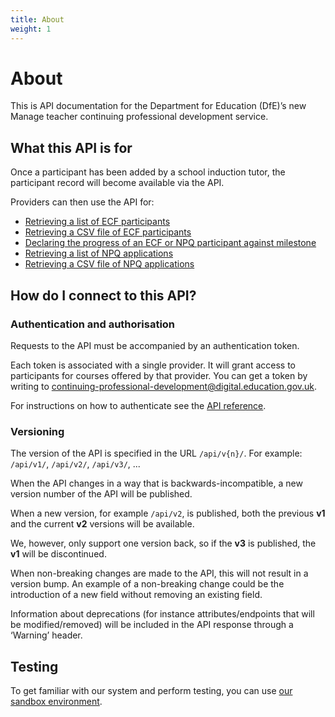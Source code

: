 ```yaml
---
title: About
weight: 1
---
```


# About

This is API documentation for the Department for Education (DfE)’s new Manage teacher continuing professional development service.

## What this API is for

Once a participant has been added by a school induction tutor, the participant record will become available via the API.

Providers can then use the API for:

- [Retrieving a list of ECF participants](/api-reference/reference-v1#api-v1-participants-ecf-get)
- [Retrieving a CSV file of ECF participants](/api-reference/reference-v1#api-v1-participants-ecf-csv-get)
- [Declaring the progress of an ECF or NPQ participant against milestone](/api-reference/reference-v1#api-v1-participant-declarations-post)
- [Retrieving a list of NPQ applications](/api-reference/reference-v1#api-v1-npq-applications-get)
- [Retrieving a CSV file of NPQ applications](/api-reference/reference-v1#api-v1-npq-applications-csv-get)

## How do I connect to this API?

### Authentication and authorisation

Requests to the API must be accompanied by an authentication token.

Each token is associated with a single provider. It will grant access to participants for courses offered by that provider. You can get a token by writing to [continuing-professional-development@digital.education.gov.uk](href="mailto:continuing-professional-development@digital.education.gov.uk).

For instructions on how to authenticate see the [API reference](/api-reference/developing-on-the-api.html#authentication).

### Versioning

The version of the API is specified in the URL `/api/v{n}/`. For example: `/api/v1/`, `/api/v2/`, `/api/v3/`, ...

When the API changes in a way that is backwards-incompatible, a new version number of the API will be published.

When a new version, for example `/api/v2`, is published, both the previous **v1** and the current **v2** versions will be available.

We, however, only support one version back, so if the **v3** is published, the **v1** will be discontinued.

When non-breaking changes are made to the API, this will not result in a version bump. An example of a non-breaking change could be the introduction of a new field without removing an existing field.

Information about deprecations (for instance attributes/endpoints that will be modified/removed) will be included in the API response through a ‘Warning’ header.

## Testing

To get familiar with our system and perform testing, you can use [our sandbox environment](https://ecf-sandbox.london.cloudapps.digital).
